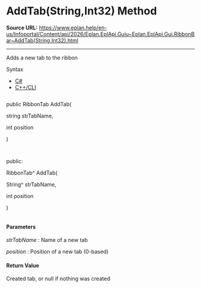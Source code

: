 # AddTab(String,Int32) Method

**Source URL:** https://www.eplan.help/en-us/Infoportal/Content/api/2026/Eplan.EplApi.Guiu~Eplan.EplApi.Gui.RibbonBar~AddTab(String,Int32).html

---

Adds a new tab to the ribbon

Syntax

- [C#](#i-syntax-CS)
- [C++/CLI](#i-syntax-CPP2005)

```
```
public RibbonTab AddTab( 

   string strTabName,

   int position

)
```
```

```
```
public:

RibbonTab^ AddTab( 

   String^ strTabName,

   int position

)
```
```

#### Parameters

*strTabName*
:   Name of a new tab

*position*
:   Position of a new tab (0-based)

#### Return Value

Created tab, or null if nothing was created
